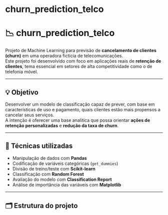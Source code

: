 # churn_prediction_telco
# 📉 churn_prediction_telco

Projeto de Machine Learning para previsão de **cancelamento de clientes (churn)** em uma operadora fictícia de telecomunicações.  
Este projeto foi desenvolvido com foco em aplicações reais de **retenção de clientes**, tema essencial em setores de alta competitividade como o de telefonia móvel.

---

## 💡 Objetivo

Desenvolver um modelo de classificação capaz de prever, com base em características de uso e pagamento, quais clientes estão mais propensos a cancelar seus serviços.  
A intenção é oferecer uma base analítica que possa orientar **ações de retenção personalizadas** e **redução da taxa de churn**.

---

## 🧠 Técnicas utilizadas

- Manipulação de dados com **Pandas**
- Codificação de variáveis categóricas (`get_dummies`)
- Divisão de treino/teste com **Scikit-learn**
- Classificação com **Random Forest**
- Avaliação do modelo com **Classification Report**
- Análise de importância das variáveis com **Matplotlib**

---

## 🗂️ Estrutura do projeto

